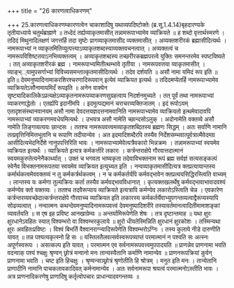 +++
title = "26 कारणत्वाधिकरणम्"

+++
25.कारणत्वाधिकरणम्कारणत्वेन चाकाशादिषु यथाव्यपदिष्टोक्तेः (ब्र.सू.1.4.14)बृहदारण्यके तृतीयाध्याये चतुर्थब्राह्मणे ॥ तध्देदं तर्ह्यव्याकृतमासीत् तन्नामरूपाभ्यामेव व्याक्रियते ॥ ह शब्दो वृत्तार्थस्मरणे । तदिदं मिथुनादिलक्षणं जगत्तर्हि तदा सृष्टेः प्रागव्याकृतमासीद व्यक्तमासीत् । अव्यक्तशरीरकं ब्रह्मासीदित्यर्थः । नामरूपाभ्यां न व्याकृतमितिव्युत्पत्त्याऽव्याकृतशब्दस्याव्यक्तवचनत्वात् । अव्यक्तत्वं च नामरूपविशिष्टतयाऽनभिव्यक्तत्वम् । अव्याकृतशब्दस्य तच्छरीरकब्रह्मपरत्वे युक्तिः समनन्तरमेव स्पष्टयिष्यते । तत् अव्याकृतशरीरकं ब्रह्म । नामरूपाभ्यमितीत्थम्भावे तृतीया । नामरूपवत्तया व्याकृतमासीत् । व्याङ्भ््यामुपसर्गाभ्यां विविच्यसमन्तात्कृतमासीदित्यर्थः । तदेव दर्शयति ॥ असौ नामा यमिदं रूप इति ॥ इति॥ देवमनुष्यादिनामाकरशिरश्चरणादिरूपवान् इत्येवं व्याक्रियत इत्यर्थः ॥ तदिदमप्येतर्हि नामरूपाभ्यामेव व्याक्रियतेऽसौनामायमिदँ रूपइति ॥ अनेन वाक्येन सृष्ट्यादिकालिकेऽप्रत्यक्षेऽव्याकृतनामरूपव्याकरणसुग्रहत्वाय निदर्शनमुच्यते । तत् पूर्वं तथा नामरूपाभ्यां व्याकरणाद्धेतोः । एतर्ह्यपि इदानीमपि । इदमुत्पद्यमानं चराचरव्यक्तिजातम् । इदं रूपोऽयम् एतादृशसंस्थानवानयम् असौ नामा देवदत्तयज्ञदत्तनामवानिति नामरूपाभ्यामेव व्याक्रियतो इत्थमेवादावपि नामरूपाभ्यां व्याकरणमवधेयमित्यर्थः । उभयत्र असौ नामेति च्छान्दसोऽलुक् । अदोनामेति वक्तव्ये असौ नामेति लिङ्गव्यत्ययः छान्दसः । ततश्च नामरूपवत्त्वमव्याकृतशब्दितस्य ब्रह्मणः सिद्धम् । अतः सर्वाणि नामानि तत्प्रवृत्तिनिमित्तभूतानि च रूपाणि तदीयान्येव । अत इदमादिशब्दैरपि तस्यैव निर्देशसम्भवात्पूर्वत्रात्मैवेदमग्र आसीदित्यभेदनिर्देशे नानुपपत्तिरिति भावः । नामरूपाभ्यामेवेत्यत्रैवकारो भिन्नक्रमः । तन्नामरूपाभ्यां स्वयमेव व्यक्रियत इत्यर्थः । व्याक्रियते इत्यत्र कर्मकर्त्तरि लकारः । कर्त्रन्तराक्षेपे गौरवात्तदात्मानं स्वयमकुरुतेत्यनेनैकार्थ्यात् । उक्तं च भगवता भाष्यकृता तदेवाविभक्तनाम रूपं ब्रह्म सर्वज्ञं सत्यसङ्कल्पं स्वेनैव विभक्तनामरूपतया स्वयमेव व्याक्रियत इत्युच्यत इति । नन्वव्याकृतमासीदित्यत्र क्तप्रत्यायान्तस्य कर्मार्थकत्वमेववक्तव्यं न तु कर्मकर्त्रर्थकत्वम् । न च कर्मकर्तर्यपि कर्मवद्भावेन क्तप्रत्ययसिद्धिरस्त्विति वाच्यम् । लान्तस्य यः कर्मणा तुल्यक्रियः कर्ता तस्यैव कर्मवद्भावविधानात् । कृत्यक्तखलर्थेषु कर्मवद्भावाभावादवश्यं कर्मण्येव क्तो वक्तव्यः । ततश्च तदवैरूप्याय व्याक्रियते इत्यत्रापि कर्मण्येव लकारोऽस्त्विति चेन्न । एवकारेण कर्त्रन्तरव्यवच्छेदात्कर्त्रन्तराक्षेपे गौरवाच्च व्याक्रियत इति लकारस्य कर्मकर्तर्येवाभ्युपगन्तव्यत्वाद्वैरूप्यस्यापि सोढव्यत्वात् । नन्वात्मनः कथन्देवमनुष्यादिनामरूपवत्त्वं देवमनुष्यादिशरीरे तस्यावर्तमानत्वादितीमामाशङ्कां व्यावर्तयति ॥ स एष इह प्रविष्ट आनखाग्रेम्यः ॥ अन्तर्यामिरूपेणेति शेषः । तत्र दृष्टान्तमाह ॥ यथा क्षुरः क्षुरधानेऽवहितः स्यात् विश्वम्भरो वा विश्वम्भरकुलाये ॥ क्षुरो धीयतेस्मिन्निति क्षुरधानं क्षुरकोशः । तस्मिन्यथा क्षुरः अवहितःप्रविष्टः । विश्वं बिभर्ति वैश्वानराग्न्यादिरूपेणेति विश्वम्भरोऽग्निः । तस्य कुलाये नीडे दारुणीति यावत् ॥ तन्न पश्यत्यकृत्स्नो हि सः ॥ यस्तिलतैलवत्सर्वस्वरूपव्याप्तं परमात्मानं न पश्यति सः अत्स्नः अपूर्णस्वरूपः । असत्कल्प इति यावत् । परमात्मन एव सर्वनामरूपवत्त्वमुपपादयति ॥ प्राणन्नेव प्राणनामा भवति वदन्वाक् पश्यं श्चक्षुः श्रृण्वन् छ्रोत्रं मन्वानो मनः तान्यस्यैतानि कर्माणि नामान्येव ॥ प्राणनरूपक्रियां कुर्वन् प्राणनामा भवति । चष्ट इति हिचक्षुः । श्रृण्वन्सञ्छ्रोत्रं श्रृणोतीति हि श्रोत्रम् । मनुत इति मनः । तान्येतानि प्राणादीनि नामानि पाचकलावकादिवत् कर्मनामान्येव । अतः सर्वनामरूपा श्रयत्वं परमात्मनोऽस्तीति भावः । अत्र प्राणनादिकरणेषु प्राणादिषु कर्तृत्वोपचारः प्राधान्यादवगन्तव्यः ॥